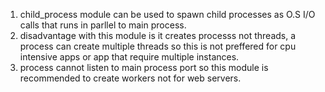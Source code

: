 1. child_process module can be used to spawn child processes as O.S I/O calls that runs in parllel to main process.</br>
2. disadvantage with this module is it creates processs not threads, a process can create multiple threads so this is not preffered for cpu intensive apps or app that require multiple instances.</br>
3. process cannot listen to main process port so this module is recommended to create workers not for web servers.